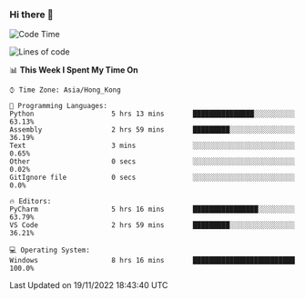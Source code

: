### Hi there 👋

<!--
**RoiexLee/RoiexLee** is a ✨ _special_ ✨ repository because its `README.md` (this file) appears on your GitHub profile.

Here are some ideas to get you started:

- 🔭 I’m currently working on ...
- 🌱 I’m currently learning ...
- 👯 I’m looking to collaborate on ...
- 🤔 I’m looking for help with ...
- 💬 Ask me about ...
- 📫 How to reach me: ...
- 😄 Pronouns: ...
- ⚡ Fun fact: ...
-->

<!--START_SECTION:waka-->
![Code Time](http://img.shields.io/badge/Code%20Time-107%20hrs%2015%20mins-blue)

![Lines of code](https://img.shields.io/badge/From%20Hello%20World%20I%27ve%20Written-3%20Thousand%20lines%20of%20code-blue)

📊 **This Week I Spent My Time On** 

```text
⌚︎ Time Zone: Asia/Hong_Kong

💬 Programming Languages: 
Python                   5 hrs 13 mins       ███████████████░░░░░░░░░░   63.13% 
Assembly                 2 hrs 59 mins       █████████░░░░░░░░░░░░░░░░   36.19% 
Text                     3 mins              ░░░░░░░░░░░░░░░░░░░░░░░░░   0.65% 
Other                    0 secs              ░░░░░░░░░░░░░░░░░░░░░░░░░   0.02% 
GitIgnore file           0 secs              ░░░░░░░░░░░░░░░░░░░░░░░░░   0.0%

🔥 Editors: 
PyCharm                  5 hrs 16 mins       ████████████████░░░░░░░░░   63.79% 
VS Code                  2 hrs 59 mins       █████████░░░░░░░░░░░░░░░░   36.21%

💻 Operating System: 
Windows                  8 hrs 16 mins       █████████████████████████   100.0%

```


 Last Updated on 19/11/2022 18:43:40 UTC
<!--END_SECTION:waka-->
